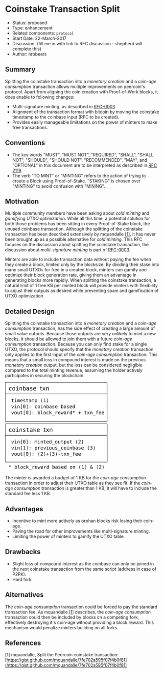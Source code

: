 # Coinstake Transaction Split

- Status: proposed
- Type: enhancement
- Related components: `protocol`
- Start Date: 22-March-2017
- Discussion: (fill me in with link to RFC discussion - shepherd will complete this)
- Author: hrobeers

## Summary
Splitting the coinstake transaction into a *monetary creation* and a *coin-age consumption* transaction allows multiple improvements on peercoin's protocol.
Apart from aligning the coin creation with Proof-of-Work blocks, it does enable to following changes:

* Multi-signature minting, as described in [RFC-0003](../0003-multisig-minting/0003-multisig-minting.md)
* Alignment of the transaction format with bitcoin by moving the coinstake timestamp to the coinbase input (RFC to be created).
* Provides easily manageable limitations on the power of minters to make free transactions.

## Conventions
- The key words "MUST", "MUST NOT", "REQUIRED", "SHALL", "SHALL NOT", "SHOULD", "SHOULD NOT", "RECOMMENDED", "MAY", and "OPTIONAL" in this document are to be interpreted as described in [RFC 2119](http://tools.ietf.org/html/rfc2119).
- The verb "TO MINT" or "MINTING" refers to the action of trying to create a Block using Proof-of-Stake. "STAKING" is chosen over "MINTING" to avoid confusion with "MINING".

## Motivation
Multiple community members have been asking about *cold minting* and *gamifying UTXO optimization*.
While all this time, a potential solution for both those problems has been sitting in every Proof-of-Stake block, the unused coinbase transaction.
Although the splitting of the coinstake transaction has been described extensively by mquandalle [[1]](https://gist.github.com/mquandalle/7fe702a595f07f4b0f81), it has never been brought up as a possible alternative for *cold minting*. This RFC focuses on the discussion about splitting the coinstake transaction, the discussion about *multi-signature minting* is part of [RFC-0003](../0003-multisig-minting/0003-multisig-minting.md).

Minters are able to include transaction data without paying the fee when they create a block, limited only by the blocksize.
By dividing their stake into many small UTXOs for free in a created block, minters can gamify and optimize their block generation rate, giving them an advantage in generating blocks more rapidly.
When splitting the coinstake transaction, a natural limit of 1 free KB per minted block will provide minters with flexibility to adjust their outputs as desired while preventing spam and gamification of UTXO optimization.

## Detailed Design
Splitting the coinstake transaction into a *monetary creation* and a *coin-age consumption* transaction, has the side effect of creating a large amount of small value outputs.
Because those outputs are very unlikely to mint a new blocks, it should be allowed to join them with a future *coin-age consumption* transaction.
Because you can only find stake for a single UTXO, the protocol should specify that the *monetary creation* transaction only applies to the first input of the *coin-age consumption* transaction.
This means that a small loss in compound interest is made on the previous *monetary creation* output, but the loss can be considered negligible compared to the total minting revenue, assuming the holder actively participates in securing the blockchain.

![splitted transaction layout](split.png)

The minter is awarded a budget of 1 KB for the *coin-age consumption* transaction in order to adjust their UTXO table as they see fit.
If the *coin-age consumption* transaction is greater than 1 KB, it will have to include the standard fee less 1 KB.

## Advantages

* Incentive to mint more actively as orphan blocks risk losing their coin-age.
* Paving the road for other improvements like multi-signature minting.
* Limiting the power of minters to gamify the UTXO table.

## Drawbacks

* Slight loss of compound interest as the coinbase can only be joined in the next coinstake transaction from the same script (address in case of P2PK).
* Hard fork

## Alternatives

The *coin-age consumption* transaction could be forced to pay the standard transaction fee.
As mquandalle [[1]](https://gist.github.com/mquandalle/7fe702a595f07f4b0f81) describes, the *coin-age consumption* transaction could then be included by blocks on a competing fork, effectively destroying it's coin-age without providing a block reward.
This mechanism would penalize minters building on all forks.


## References
[1] mquandalle, Split the Peercoin coinstake transaction: [https://gist.github.com/mquandalle/7fe702a595f07f4b0f81](https://gist.github.com/mquandalle/7fe702a595f07f4b0f81)
